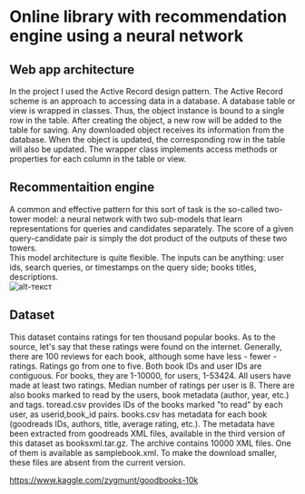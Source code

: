 # Online library with recommendation engine using a neural network 
## Web app architecture  

  In the project I used the Active Record design pattern. 
  The Active Record scheme is an approach to accessing data in a database. A database table or view is wrapped in classes. Thus, the object instance is bound to a single row in the table. 
  After creating the object, a new row will be added to the table for saving. Any downloaded object receives its information from the database. When the object is updated, the corresponding row in the table will also be updated. The wrapper class implements access methods or properties for each column in the table or view.

## Recommentaition engine  
  A common and effective pattern for this sort of task is the so-called two-tower model: a neural network with two sub-models that learn representations for queries and candidates separately. The score of a given query-candidate pair is simply the dot product of the outputs of these two towers.  
  This model architecture is quite flexible. The inputs can be anything: user ids, search queries, or timestamps on the query side; books titles, descriptions.</br>
  ![alt-текст](https://1.bp.blogspot.com/-ww8cKT3nIb8/X2pdWAWWNmI/AAAAAAAADl8/pkeFRxizkXYbDGbOcaAnZkorjEuqtrabgCLcBGAsYHQ/s0/TF%2BRecommenders%2B06.gif")


## Dataset  
  This dataset contains ratings for ten thousand popular books. As to the source, let's say that these ratings were found on the internet. Generally, there are 100 reviews for each book, although some have less - fewer - ratings. Ratings go from one to five.
  Both book IDs and user IDs are contiguous. For books, they are 1-10000, for users, 1-53424. All users have made at least two ratings. Median number of ratings per user is 8.
  There are also books marked to read by the users, book metadata (author, year, etc.) and tags.
toread.csv provides IDs of the books marked "to read" by each user, as userid,book_id pairs.
books.csv has metadata for each book (goodreads IDs, authors, title, average rating, etc.).
  The metadata have been extracted from goodreads XML files, available in the third version of this dataset as booksxml.tar.gz. The archive contains 10000 XML files. One of them is available as samplebook.xml. To make the download smaller, these files are absent from the current version. 
  
https://www.kaggle.com/zygmunt/goodbooks-10k

